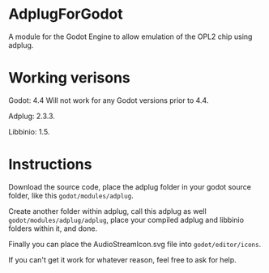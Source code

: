 # AdplugForGodot
 A module for the Godot Engine to allow emulation of the OPL2 chip using adplug.

# Working verisons
Godot: 4.4 Will not work for any Godot versions prior to 4.4.

Adplug: 2.3.3.

Libbinio: 1.5.

# Instructions
Download the source code, place the adplug folder in your godot source folder, like this `godot/modules/adplug`.

Create another folder within adplug, call this adplug as well `godot/modules/adplug/adplug`, place your compiled adplug and libbinio folders within it, and done.

Finally you can place the AudioStreamIcon.svg file into `godot/editor/icons`.

If you can't get it work for whatever reason, feel free to ask for help.
